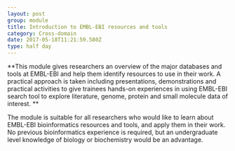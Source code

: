```yaml
---
layout: post
group: module
title: Introduction to EMBL-EBI resources and tools
category: Cross-domain
date: 2017-05-18T11:21:59.580Z
type: half day
---
```

**This module gives researchers an overview of the major databases and tools at EMBL-EBI and help them identify resources to use in their work. A practical approach is taken including presentations, demonstrations and practical activities to give trainees hands-on experiences in using EMBL-EBI search tool to explore literature, genome, protein and small molecule data of interest. **

The module is suitable for all researchers who would like to learn about EMBL-EBI bioinformatics resources and tools, and apply them in their work. No previous bioinformatics experience is required, but an undergraduate level knowledge of biology or biochemistry would be an advantage. 
